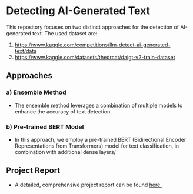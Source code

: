 # Detecting AI-Generated Text

This repository focuses on two distinct approaches for the detection of AI-generated text. The used dataset are: 
1) https://www.kaggle.com/competitions/llm-detect-ai-generated-text/data
2) https://www.kaggle.com/datasets/thedrcat/daigt-v2-train-dataset

## Approaches

### a) Ensemble Method
   - The ensemble method leverages a combination of multiple models to enhance the accuracy of text detection. 

### b) Pre-trained BERT Model
   - In this approach, we employ a pre-trained BERT (Bidirectional Encoder Representations from Transformers) model for text classification, in combination with additional dense layers/

## Project Report
   - A detailed, comprehensive project report can be found [here.](https://github.com/hlo-wrld/Detecting-AI-generated-text/blob/main/Project%20Report.pdf)
